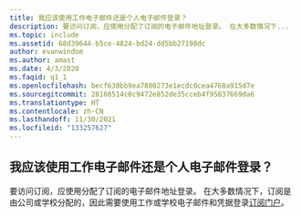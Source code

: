 ```yaml
---
title: 我应该使用工作电子邮件还是个人电子邮件登录？
description: 要访问订阅，应使用分配了订阅的电子邮件地址登录。 在大多数情况下...
ms.topic: include
ms.assetid: 68d39644-b5ce-4824-bd24-dd5bb27198dc
author: evanwindom
ms.author: amast
ms.date: 4/3/2020
ms.faqid: q1_1
ms.openlocfilehash: becf630bb9ea7880273e1ecdc0cea4768a915d7e
ms.sourcegitcommit: 28168514c0c9472e852de35cceb4f95837669da6
ms.translationtype: HT
ms.contentlocale: zh-CN
ms.lasthandoff: 11/30/2021
ms.locfileid: "133257627"
---
```

## <a name="should-i-sign-in-using-my-work-email-or-my-personal-email"></a>我应该使用工作电子邮件还是个人电子邮件登录？

要访问订阅，应使用分配了订阅的电子邮件地址登录。 在大多数情况下，订阅是由公司或学校分配的，因此需要使用工作或学校电子邮件和凭据登录[订阅门户](https://my.visualstudio.com/benefits)。
